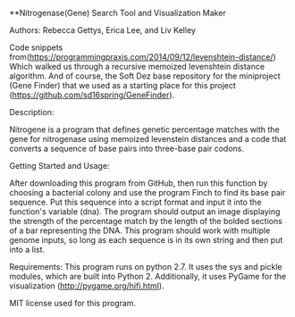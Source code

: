 **Nitrogenase(Gene) Search Tool and Visualization Maker

Authors: Rebecca Gettys, Erica Lee, and Liv Kelley

Code snippets from(https://programmingpraxis.com/2014/09/12/levenshtein-distance/)
Which walked us through a recursive memoized levenshtein distance algorithm.
And of course, the Soft Dez base repository for the miniproject (Gene Finder) that we used as a starting place for this
project (https://github.com/sd16spring/GeneFinder).

Description:

Nitrogene is a program that defines genetic percentage matches with the gene for nitrogenase using memoized levenstein distances and a code that converts a sequence of base pairs into three-base pair codons.

Getting Started and Usage:

After downloading this program from GitHub, then run this function by choosing a bacterial colony and use the program Finch to find its base pair sequence. Put this sequence into a script format and input it into the function's variable (dna). The program should output an image displaying the strength of the percentage match by the length of the bolded sections of a bar representing the DNA. This program should work with multiple genome inputs, so long as each sequence is in its own string and then put into a list.

Requirements:
This program runs on python 2.7. It uses the sys and pickle modules, which are built into Python 2. Additionally,
it uses PyGame for the visualization (http://pygame.org/hifi.html).


MIT license used for this program.


